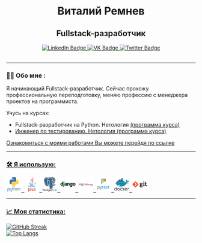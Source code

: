 <!-- <div id="header" align="center">
  <img src="https://media.giphy.com/media/IeRdg7gLkfK1ly2mFU/giphy.gif" width="80"/>
</div> -->

<h1 align="center">
Виталий Ремнев 
</h1>
<h2 align="center"> 
Fullstack-разработчик 
</h2>

<div id="badges"  align="center">
  <a href="your-linkedin-URL">
    <img src="https://img.shields.io/badge/LinkedIn-blue?style=for-the-badge&logo=linkedin&logoColor=white" alt="LinkedIn Badge"/>
  </a>
  <a href="https://vk.com/remvs">
    <img src="https://img.shields.io/badge/VK-blue?style=for-the-badge&logo=vk&logoColor=white" alt="VK Badge"/>
  </a>
  <a href="your-twitter-URL">
    <img src="https://img.shields.io/badge/Twitter-blue?style=for-the-badge&logo=twitter&logoColor=white" alt="Twitter Badge"/>
  </a>
</div>

<div id="viewrs" align="center">
<img src="https://komarev.com/ghpvc/?username=RavenRVS&style=flat-square&color=blue" alt=""/>
</div>

---

### :man_technologist: Обо мне :

Я начинающий Fullstack-разработчик. Сейчас прохожу профессиональную переподготовку, меняю профессию с менеджера проектов на программиста.

Учусь на курсах: <br>
- Fullstack-разработчик на Python. Нетология 
<a href="https://netology.ru/programs/fullstack-python-dev#/lessons">(программа курса)
- Инженер по тестированию. Нетология 
<a href="https://netology.ru/programs/qa-middle#/lessons">(программа курса)
  
Ознакомиться с моими работами Вы можете перейдя по
<a href="https://github.com/RavenRVS/title_main">ссылке

---
  
### :hammer_and_wrench: Я использую:
  
  <div>
  <img src="https://github.com/devicons/devicon/blob/master/icons/python/python-original-wordmark.svg" title="Python" alt="Python" width="40" height="40"/>&nbsp;
  <img src="https://github.com/devicons/devicon/blob/master/icons/java/java-original-wordmark.svg" title="Java" alt="Java" width="40" height="40"/>&nbsp;
  <img src="https://github.com/devicons/devicon/blob/master/icons/postgresql/postgresql-original-wordmark.svg" title="Postgresql" alt="Postgresql" width="40" height="40"/>&nbsp;
  <img src="https://github.com/devicons/devicon/blob/master/icons/django/django-plain-wordmark.svg" title="Django" alt="Django" width="40" height="40"/>&nbsp;
  <img src="https://github.com/devicons/devicon/blob/master/icons/sqlalchemy/sqlalchemy-original-wordmark.svg" title="SQLAlchemy" alt="SQLAlchemy" width="40" height="40"/>&nbsp;
  <img src="https://github.com/devicons/devicon/blob/master/icons/pytest/pytest-original-wordmark.svg" title="Pytest" alt="Pytest" width="40" height="40"/>&nbsp;
  <img src="https://github.com/devicons/devicon/blob/master/icons/docker/docker-original-wordmark.svg" title="Docker" alt="Docker" width="40" height="40"/>&nbsp;
  <img src="https://github.com/devicons/devicon/blob/master/icons/git/git-original-wordmark.svg" title="Git" **alt="Git" width="40" height="40"/>
</div>

---

### :chart_with_upwards_trend: Моя статистика:
  
[![GitHub Streak](http://github-readme-streak-stats.herokuapp.com?user=RavenRVS&theme=solarized-light)](https://git.io/streak-stats) <br>
[![Top Langs](https://github-readme-stats.vercel.app/api/top-langs/?username=RavenRVS&theme=solarized-light&layout=compact&card_width=445)](https://github.com/anuraghazra/github-readme-stats)
<!--
**RavenRVS/RavenRVS** is a ✨ _special_ ✨ repository because its `README.md` (this file) appears on your GitHub profile.

Here are some ideas to get you started:

- 🔭 I’m currently working on ...
- 🌱 I’m currently learning ...
- 👯 I’m looking to collaborate on ...
- 🤔 I’m looking for help with ...
- 💬 Ask me about ...
- 📫 How to reach me: ...
- 😄 Pronouns: ...
- ⚡ Fun fact: ...
-->
